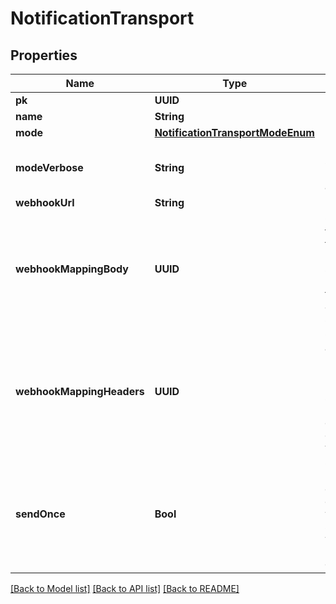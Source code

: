 # NotificationTransport

## Properties
Name | Type | Description | Notes
------------ | ------------- | ------------- | -------------
**pk** | **UUID** |  | [readonly] 
**name** | **String** |  | 
**mode** | [**NotificationTransportModeEnum**](NotificationTransportModeEnum.md) |  | [optional] 
**modeVerbose** | **String** | Return selected mode with a UI Label | [readonly] 
**webhookUrl** | **String** |  | [optional] 
**webhookMappingBody** | **UUID** | Customize the body of the request. Mapping should return data that is JSON-serializable. | [optional] 
**webhookMappingHeaders** | **UUID** | Configure additional headers to be sent. Mapping should return a dictionary of key-value pairs | [optional] 
**sendOnce** | **Bool** | Only send notification once, for example when sending a webhook into a chat channel. | [optional] 

[[Back to Model list]](../README.md#documentation-for-models) [[Back to API list]](../README.md#documentation-for-api-endpoints) [[Back to README]](../README.md)


